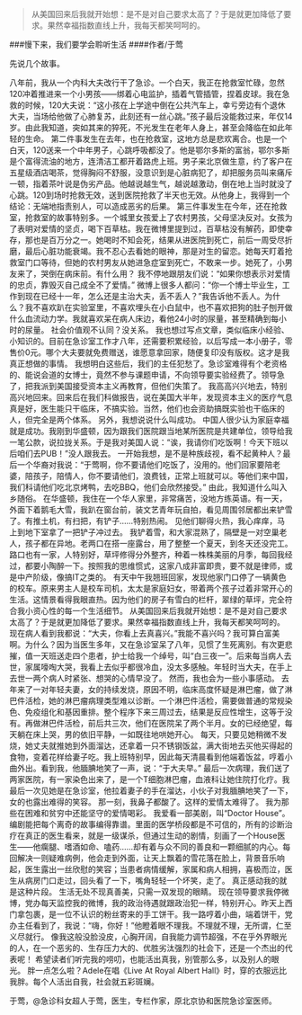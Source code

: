 > 从美国回来后我就开始想：是不是对自己要求太高了？于是就更加降低了要求。果然幸福指数直线上升，我每天都笑呵呵的。

###慢下来，我们要学会聆听生活
####作者/于莺

先说几个故事。

八年前，我从一个内科大夫改行干了急诊。一个白天，我正在抢救室忙碌，忽然120冲着推进来一个小男孩——绑着心电监护，插着气管插管，捏着皮球。我在急救的时候，120大夫说：“这小孩在上学途中倒在公共汽车上，幸亏旁边有个退休大夫，当场给他做了心肺复苏，此刻还有一丝心跳。”孩子最后没能救过来，年仅14岁。由此我知道，突如其来的猝死，不光发生在老年人身上，甚至会降临在如此年轻的生命。
第二件事发生在去年，也在抢救室，这地方总是悲欢离合。也是一个白天，120送来一个中年男子，心跳呼吸都没了。他是鄂尔多斯的富翁，鄂尔多斯是个富得流油的地方，连清洁工都开着路虎上班。男子来北京做生意，约了客户在五星级酒店喝茶，觉得胸闷不舒服，没意识到是心脏病犯了，却把服务员叫来痛斥一顿，指着茶叶说是伪劣产品。他越说越生气，越说越激动，倒在地上当时就没了心跳。120到场时抢救无效，送到医院抢救了半天也无效。从他身上，我得到一个结论：无端地指责别人，可以造成恶劣的后果。
第三件事发生在今年，还在抢救室，抢救室的故事特别多。一个城里女孩爱上了农村男孩，父母坚决反对。女孩为了表明对爱情的坚贞，喝下百草枯。我在微博里提到过，百草枯没有解药，即使幸存，那也是百万分之一。她喝时不知会死，结果从进医院到死亡，前后一周受尽折磨，最后心脏功能衰竭。我不忍心去看她的眼神，那是对生的留恋。她每天盯着抢救室门口等待，但她的农村男友从她进急症室到死亡，不敢来一步。她死了，小男友来了，哭倒在病床前。有什么用？
我不停地跟朋友们说：“如果你想表示对爱情的忠贞，靠毁灭自己成全不了爱情。”
微博上很多人都问：“你一个博士毕业生，工作到现在已经十一年，怎么还是主治大夫，丢不丢人？”我告诉他不丢人。为什么？我不喜欢趴在实验室里，不喜欢埋头在小白鼠中，也不喜欢把狗的肚子刨开做什么血流动力学。我就喜欢呆在病人床边，看他24小时的尿量，甚至精确到每小时的尿量。
社会价值观不认同？没关系。
我也想过写点文章，类似临床小经验、小知识的。目前在急诊室工作才八年，还需要积累经验，以后写成一本小册子，零售价0元。哪个大夫要就免费赠送，谁愿意拿回家，随便复印没有版权。这才是我真正想做的事情。
我想明白这些后，我们的主任犯愁了。急诊室难得有个老资格的、能说会道的女博士，竟然不参与课题申请，不向领导要实验经费了。领导急了，把我派到美国接受资本主义再教育，但他们失策了。
我高高兴兴地去，特别高兴地回来。回来后在我们科做报告，说在美国大半年，发现资本主义的医疗气息真是好，医生能只干临床，不搞实验。当然，他们也会资助搞既实验也干临床的人，但完全是两个体系。
另外，我想说说什么叫成功。
中国人很少认为家庭幸福就是成功。我刚到华盛顿，因为跟我们医院跟当地某所医院是共建单位，领导给我一笔公款，说拉拢关系。于是我对美国人说：“诶，我请你们吃饭啊！今天下班以后咱们去PUB！”没人跟我去。
一开始我想，是不是种族歧视，看不起黄种人？最后一个华裔对我说：“于莺啊，你不要请他们吃饭了，没用的。他们回家要陪老婆，陪孩子，陪情人，你不要请他们，浪费钱，正常上班就可以。等他们来中国，我们科请他们吃北京烤鸭，去吃BBQ，他们会欣然接受。”
由此，我知道什么叫入乡随俗。
在华盛顿，我住在一个华人家里，非常痛苦，没地方练英语。有一天，外面下着鹅毛大雪，我趴在窗台前，装文艺青年玩自拍，看见周围邻居都出来铲雪了。有推土机，有扫把，有铲子……特别热闹。
见他们聊得火热，我心痒痒，马上到地下室拿了一把铲子冲过去。
我铲着雪，和大家混熟了，隔壁是一对空巢老人，孩子都在异地。老两口在搭一座露台，用了整整一个夏天，到冬天还没完工。
路口也有一家，人特别好，草坪修得分外整齐，种着一株株美丽的月季，每回我经过，都要小陶醉一下。按照我的思维惯式，这家八成非富即贵，要不就是律师，或是中产阶级，像搞IT之类的。
有天中午我翘班回家，发现他家门口停了一辆黄色的校车。原来男主人是校车司机，太太是家庭妇女，带着两个孩子过着非常开心的生活。这情景看得我眼直热。因为他们的房子有雪白的栏杆，翠绿的草坪，完全符合我小资心性的每一个生活细节。
从美国回来后我就开始想：是不是对自己要求太高了？于是就更加降低了要求。果然幸福指数直线上升，我每天都笑呵呵的。
现在病人看到我都说：“大夫，你看上去真喜兴。”我能不喜兴吗？我可算白富美啊。为什么？因为当医生多年，又在急诊室呆了八年，见惯了生死离别。有次更悲摧，值一天班送走四个患者，护士给我一个绰号，叫“白三夜一”。后来每当病人去世，家属嚎啕大哭，我看上去似乎都很冷血，没太多感触。年轻时当大夫，在手上去世一两个病人时紧张、想哭的心情早没了。
然而，我也会为一些小事感动。
去年来了一对年轻夫妻，女的持续发烧，原因不明，临床高度怀疑是淋巴瘤，做了淋巴件活检，她的淋巴瘤病理类型难以诊断。一个淋巴件活检，需要做普通的常规染色、免疫组化和基因重排。整个程序下来三周过去，结果是反应性增生，这等于没有。再做淋巴件活检，前后共三次，他们在医院呆了两个半月。女的已经绝望，每天躺在床上哭，男的依旧平静，一如既往地哄她开心。
每天，只要见她稍微不发烧，她丈夫就推她到外面溜达，还拿着一只不锈钢饭盆，满大街地去买他买得起的食物，变着花样给妻子吃。我上班特别早，因此每天清晨看到他端着饭盆，哼着小曲外出。看到我，他腼腆地笑了一声，说：“于大夫早。”
最后一次病理，我们送了两家医院，有一家染色出来了，是一个T细胞淋巴瘤，血液科让她住院打化疗。我最后一次见她是在急诊室，他拉着妻子的手在溜达，小伙子对我腼腆地笑了一下，女的也露出难得的笑容。
那一刻，我鼻子都酸了。这样的爱情太难得了。
我为那些在困难和贫穷中还能坚守的爱情喝彩。
我爱看一部美剧，叫“Doctor House”。编剧能把每个离奇的故事编得靠谱。里面的医学桥段都是不可信的，所有的诊断治疗在真正的医生看来，就是一级谋杀，但通过生动的剧情，刻画了一个House医生——他瘸腿、嗜酒如命、嗑药……却有着与众不同的善良和一颗细腻的内心。每回解决一则疑难病例，他会走到外面，让天上飘着的雪花落在脸上，背景音乐响起，医生露出一丝欣慰的笑容；当患者病情缓解，家属和病人相拥，喜极而泣，医生从病房门口走过，回头看了一下，嘴角轻轻一个坏笑，走了。
真正感动我的就是这种片段。
生活无处不现真善美，只需一双发现的眼睛。
现在领导要求我停微博，党办每天监控我的微博，我的政治待遇就跟政治犯一样，特别开心。昨天上西门拿包裹，是一位不认识的粉丝寄来的手工饼干。我一路哼着小曲，端着饼干，党办主任看到了，我说：“嗨，你好！”他瞪着眼不理我。不理就不理，无所谓，仁至义尽就行。
像我这般没脸没皮，心胸开阔，自我能力调节超强，不在乎外界眼光的人，在一个恶劣的、生存压力大的、优胜劣汰强烈的社会下，还是一个杰出的代表呢！
希望读者们听完我的唠叨，也能活出真我，别管那么多，以及别人的眼光。
胖一点怎么啦？Adele在唱《Live At Royal Albert Hall》时，穿的衣服远比我胖。每个人活出自我，社会就五彩斑斓。


于莺，@急诊科女超人于莺，医生，专栏作家，原北京协和医院急诊室医师。 